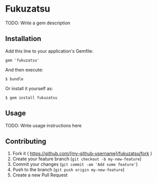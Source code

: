 # Fukuzatsu

TODO: Write a gem description

## Installation

Add this line to your application's Gemfile:

    gem 'fukuzatsu'

And then execute:

    $ bundle

Or install it yourself as:

    $ gem install fukuzatsu

## Usage

TODO: Write usage instructions here

## Contributing

1. Fork it ( https://github.com/[my-github-username]/fukuzatsu/fork )
2. Create your feature branch (`git checkout -b my-new-feature`)
3. Commit your changes (`git commit -am 'Add some feature'`)
4. Push to the branch (`git push origin my-new-feature`)
5. Create a new Pull Request
